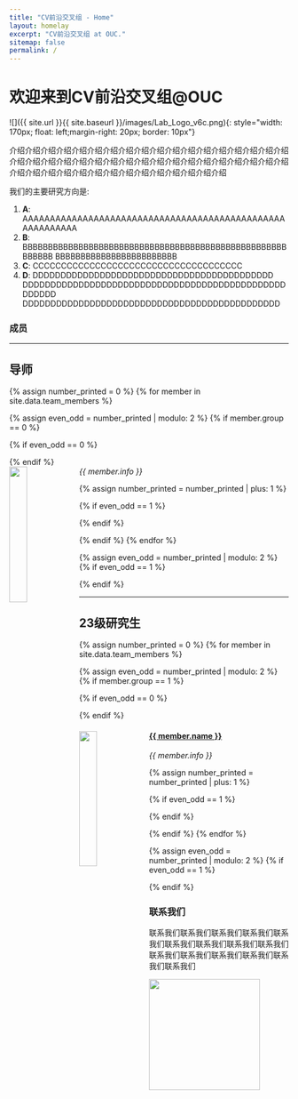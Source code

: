 ```yaml
---
title: "CV前沿交叉组 - Home"
layout: homelay
excerpt: "CV前沿交叉组 at OUC."
sitemap: false
permalink: /
---
```


# 欢迎来到CV前沿交叉组@OUC


![]({{ site.url }}{{ site.baseurl }}/images/Lab_Logo_v6c.png){: style="width: 170px; float: left;margin-right: 20px; border: 10px"}


介绍介绍介绍介绍介绍介绍介绍介绍介绍介绍介绍介绍介绍介绍介绍介绍介绍介绍介绍介绍介绍介绍介绍介绍介绍介绍介绍介绍介绍介绍介绍介绍介绍介绍介绍介绍介绍介绍介绍介绍介绍介绍介绍介绍介绍介绍介绍介绍介绍介绍


我们的主要研究方向是:

1. **A**: AAAAAAAAAAAAAAAAAAAAAAAAAAAAAAAAAAAAAAAAAAAAAAAAAAAAAAAAAA
2. **B**: BBBBBBBBBBBBBBBBBBBBBBBBBBBBBBBBBBBBBBBBBBBBBBBBBBBBBBBBBB
BBBBBBBBBBBBBBBBBBBBBBBB
3. **C**: CCCCCCCCCCCCCCCCCCCCCCCCCCCCCCCCCCCCC
4. **D**: DDDDDDDDDDDDDDDDDDDDDDDDDDDDDDDDDDDDDDDDDDD
DDDDDDDDDDDDDDDDDDDDDDDDDDDDDDDDDDDDDDDDDDDDDDDDDDDDD
DDDDDDDDDDDDDDDDDDDDDDDDDDDDDDDDDDDDDDDDDDDDDD


### 成员
---

## 导师
{% assign number_printed = 0 %}
{% for member in site.data.team_members %}

{% assign even_odd = number_printed | modulo: 2 %}
{% if member.group == 0 %}

{% if even_odd == 0 %}
<div class="row">
{% endif %}

<div class="col-sm-6 clearfix">
  <img src="{{ site.url }}{{ site.baseurl }}/images/teampic/{{ member.photo }}" class="img-responsive" width="25%" style="float: left" />
  <!-- <h4><a href="{{ member.url }}" class="off">{{ member.name }}</a></h4> -->
  <i>{{ member.info }}</i>
</div>

{% assign number_printed = number_printed | plus: 1 %}

{% if even_odd == 1 %}
</div>
{% endif %}

{% endif %}
{% endfor %}

{% assign even_odd = number_printed | modulo: 2 %}
{% if even_odd == 1 %}
</div>
{% endif %}

---

## 23级研究生
{% assign number_printed = 0 %}
{% for member in site.data.team_members %}

{% assign even_odd = number_printed | modulo: 2 %}
{% if member.group == 1 %}

{% if even_odd == 0 %}
<div class="row">
{% endif %}

<div class="col-sm-6 clearfix">
  <img src="{{ site.url }}{{ site.baseurl }}/images/teampic/{{ member.photo }}" class="img-responsive" width="25%" style="float: left" />
  <h4><a href="{{ member.url }}" class="off">{{ member.name }}</a></h4>
  <i>{{ member.info }}</i>
</div>

{% assign number_printed = number_printed | plus: 1 %}

{% if even_odd == 1 %}
</div>
{% endif %}

{% endif %}
{% endfor %}

{% assign even_odd = number_printed | modulo: 2 %}
{% if even_odd == 1 %}
</div>
{% endif %}

<!-- 
### 合作
We work with closely with numerous collaborators, including the [State Lab](https://www.mstatelab.com/) and [Bender Lab](https://benderlab.ucsf.edu/lab-members) at UCSF, the [Devlin Lab](https://www.psychiatry.pitt.edu/about-us/our-people/faculty/bernie-j-devlin-phd) at UPMC, the [Roeder Lab](http://www.stat.cmu.edu/~roeder/) at Carnegie Mellon, the [Sestan Lab](http://medicine.yale.edu/lab/sestan/index.aspx), and the [Talkowski lab](http://talkowski.mgh.harvard.edu/) at Harvard.

### 加入我们
If you are interested in joining please go to the [recruitment](recruitment) page. -->

### 联系我们
联系我们联系我们联系我们联系我们联系我们联系我们联系我们联系我们联系我们联系我们联系我们联系我们联系我们联系我们联系我们


<figure class="third">
<img src="{{ site.url }}{{ site.baseurl }}/images/logopic/xiaohui.png" style="width: 200px">	

<!-- <img src="{{ site.url }}{{ site.baseurl }}/images/logopic/Logo_SFARI.png" style="width: 200px">

<img src="{{ site.url }}{{ site.baseurl }}/images/logopic/Logo_ASF.jpeg" style="width: 200px"> <img src="{{ site.url }}{{ site.baseurl }}/images/logopic/Logo_BBRF.png" style="width: 200px">
</figure> -->






